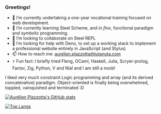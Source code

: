 ### Greetings!


- 🔭 I’m currently undertaking a one-year vocational training focused on web development.
- 🌱 I’m currently learning Steel Scheme, and _in fine_, functional paradigm and symbolic programming.
- 👯 I’m looking to collaborate on Steel REPL
- 🤔 I’m looking for help with Deno, to set up a working stack to implement a professional website entirely in JavaScript (and Stylus)
- 📫 How to reach me: aurelien.plazzotta@tutanota.com
- ⚡ Fun fact: I briefly tried Fleng, OCaml, Haskell, Julia, Scryer-prolog, Factor, Zig, Python, V and Nial and I am still a noob! 

I liked very much constraint Logic programming and array (and its derived concatenative) paradigm. Object-oriented is finally being overwhelmed, toppled, vainquished and terminated :D


[![Aurélien Plazzotta's GitHub stats](https://github-readme-stats.vercel.app/api?username=kenaryn&show_icons=true&theme=radical)](https://github.com/kenaryn/github-readme-stats)

[![Top Langs](https://github-readme-stats.vercel.app/api/top-langs/?username=kenaryn&langs_count=8&layout=donut)](https://github.com/kenaryn/github-readme-stats)
